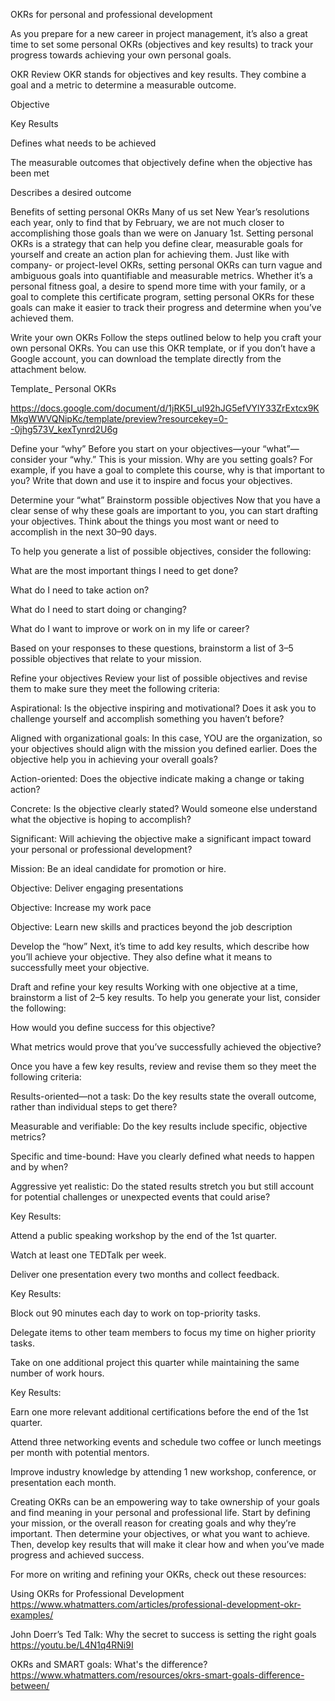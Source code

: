 OKRs for personal and professional development

As you prepare for a new career in project management, it’s also a great time to set some personal OKRs (objectives and key results) to track your progress towards achieving your own personal goals. 

OKR Review
OKR stands for objectives and key results. They combine a goal and a metric to determine a measurable outcome. 

Objective

Key Results

Defines what needs to be achieved

The measurable outcomes that objectively define when the objective has been met

Describes a desired outcome

Benefits of setting personal OKRs
Many of us set New Year’s resolutions each year, only to find that by February, we are not much closer to accomplishing those goals than we were on January 1st. Setting personal OKRs is a strategy that can help you define clear, measurable goals for yourself and create an action plan for achieving them. Just like with company- or project-level OKRs, setting personal OKRs can turn vague and ambiguous goals into quantifiable and measurable metrics. Whether it’s a personal fitness goal, a desire to spend more time with your family, or a goal to complete this certificate program, setting personal OKRs for these goals can make it easier to track their progress and determine when you’ve achieved them. 

Write your own OKRs
Follow the steps outlined below to help you craft your own personal OKRs. You can use this OKR template, or if you don’t have a Google account, you can download the template directly from the attachment below. 

Template_ Personal OKRs

https://docs.google.com/document/d/1jRK5I_uI92hJG5efVYlY33ZrExtcx9KMkgWWVQNipKc/template/preview?resourcekey=0--0jhg573V_kexTynrd2U6g


Define your “why”
Before you start on your objectives—your “what”—consider your “why.” This is your mission. Why are you setting goals? For example, if you have a goal to complete this course, why is that important to you? Write that down and use it to inspire and focus your objectives.

Determine your “what”
Brainstorm possible objectives
Now that you have a clear sense of why these goals are important to you, you can start drafting your objectives. Think about the things you most want or need to accomplish in the next 30–90 days. 

To help you generate a list of possible objectives, consider the following:

What are the most important things I need to get done?

What do I need to take action on? 

What do I need to start doing or changing?

What do I want to improve or work on in my life or career?

Based on your responses to these questions, brainstorm a list of 3–5 possible objectives that relate to your mission.

Refine your objectives
Review your list of possible objectives and revise them to make sure they meet the following criteria:

Aspirational: Is the objective inspiring and motivational? Does it ask you to challenge yourself and accomplish something you haven’t before?

Aligned with organizational goals: In this case, YOU are the organization, so your objectives should align with the mission you defined earlier. Does the objective help you in achieving your overall goals?

Action-oriented: Does the objective indicate making a change or taking action?

Concrete: Is the objective clearly stated? Would someone else understand what the objective is hoping to accomplish?

Significant: Will achieving the objective make a significant impact toward your personal or professional development?

Mission: Be an ideal candidate for promotion or hire.

Objective: Deliver engaging presentations

Objective: Increase my work pace

Objective: Learn new skills and practices beyond the job description

Develop the “how”
Next, it’s time to add key results, which describe how you’ll achieve your objective. They also define what it means to successfully meet your objective. 

Draft and refine your key results
Working with one objective at a time, brainstorm a list of 2–5 key results. To help you generate your list, consider the following:

How would you define success for this objective?

What metrics would prove that you’ve successfully achieved the objective?

Once you have a few key results, review and revise them so they meet the following criteria:

Results-oriented—not a task: Do the key results state the overall outcome, rather than individual steps to get there?

Measurable and verifiable: Do the key results include specific, objective metrics?

Specific and time-bound: Have you clearly defined what needs to happen and by when?

Aggressive yet realistic: Do the stated results stretch you but still account for potential challenges or unexpected events that could arise?

Key Results: 

Attend a public speaking workshop by the end of the 1st quarter.

Watch at least one TEDTalk per week.

Deliver one presentation every two months and collect feedback.

Key Results: 

Block out 90 minutes each day to work on top-priority tasks.

Delegate items to other team members to focus my time on higher priority tasks.

Take on one additional project this quarter while maintaining the same number of work hours.

Key Results: 

Earn one more relevant additional certifications before the end of the 1st quarter.

Attend three networking events and schedule two coffee or lunch meetings per month with potential mentors.

Improve industry knowledge by attending 1 new  workshop, conference, or presentation each month.

Creating OKRs can be an empowering way to take ownership of your goals and find meaning in your personal and professional life. Start by defining your mission, or the overall reason for creating goals and why they’re important. Then determine your objectives, or what you want to achieve. Then, develop key results that will make it clear how and when you’ve made progress and achieved success.

For more on writing and refining your OKRs, check out these resources:

Using OKRs for Professional Development
https://www.whatmatters.com/articles/professional-development-okr-examples/


John Doerr’s Ted Talk: Why the secret to success is setting the right goals
https://youtu.be/L4N1q4RNi9I

OKRs and SMART goals: What's the difference?
https://www.whatmatters.com/resources/okrs-smart-goals-difference-between/
